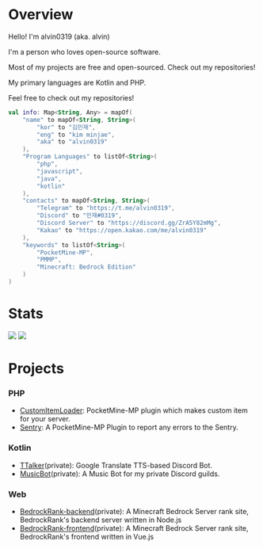 # Overview

Hello! I'm alvin0319 (aka. alvin)

I'm a person who loves open-source software.

Most of my projects are free and open-sourced. Check out my repositories!

My primary languages are Kotlin and PHP.

Feel free to check out my repositories!

```kotlin
val info: Map<String, Any> = mapOf(
    "name" to mapOf<String, String>(
        "kor" to "김민재",
        "eng" to "kim minjae",
        "aka" to "alvin0319"
    ),
    "Program Languages" to listOf<String>(
        "php",
        "javascript",
        "java",
        "kotlin"
    ),
    "contacts" to mapOf<String, String>(
        "Telegram" to "https://t.me/alvin0319",
        "Discord" to "민재#0319",
        "Discord Server" to "https://discord.gg/ZrA5Y82mMg",
        "Kakao" to "https://open.kakao.com/me/alvin0319"
    ),
    "keywords" to listOf<String>(
        "PocketMine-MP",
        "PMMP",
        "Minecraft: Bedrock Edition"
    )
)
```


# Stats
![](https://github-readme-stats.vercel.app/api?username=alvin0319&show_icons=true&title_color=fff&icon_color=79ff97&text_color=9f9f9f&bg_color=151515&count_private=true)
![](https://github-readme-stats.vercel.app/api/top-langs?username=alvin0319&langs_count=4&count_private=true&theme=nord)

# Projects

### PHP
* [CustomItemLoader](https://github.com/alvin0319/CustomItemLoader): PocketMine-MP plugin which makes custom item for your server.
* [Sentry](https://github.com/alvin0319/Sentry): A PocketMine-MP Plugin to report any errors to the Sentry.

### Kotlin
* [TTalker](https://github.com/alvin0319/TTalker)(private): Google Translate TTS-based Discord Bot.
* [MusicBot](https://github.com/alvin0319/MusicBot)(private): A Music Bot for my private Discord guilds.

### Web
* [BedrockRank-backend](https://github.com/BedrockRank/BedrockRank-backend)(private): A Minecraft Bedrock Server rank site, BedrockRank's backend server written in Node.js
* [BedrockRank-frontend](https://github.com/BedrockRank/BedrockRank-frontend)(private): A Minecraft Bedrock Server rank site, BedrockRank's frontend written in Vue.js
